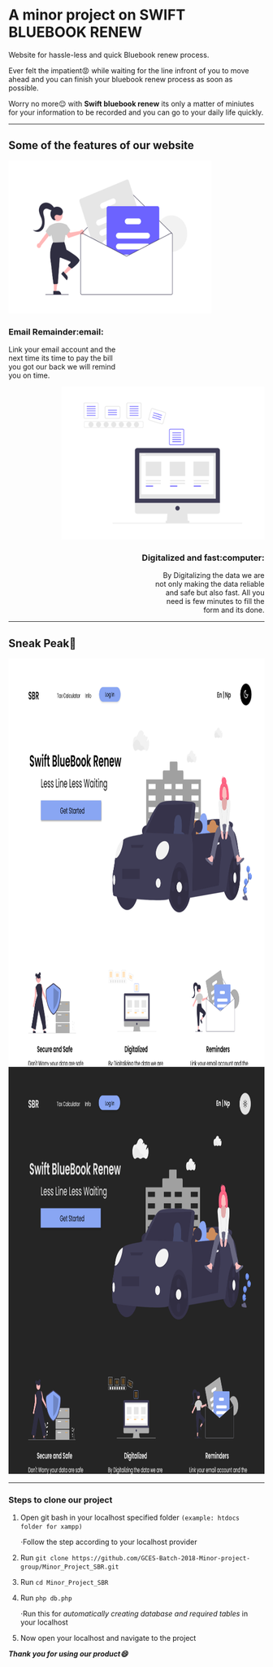 # A minor project on SWIFT BLUEBOOK RENEW

   Website for hassle-less and quick Bluebook renew process.
   
   Ever felt the impatient:rage: while waiting for the line infront of you to move
   ahead and you can finish your bluebook renew process as soon as possible.
   
   Worry no more:relieved: with **Swift bluebook renew** its only a matter of miniutes
   for your information to be recorded and you can go to your daily life quickly.

---
   
## Some of the features of our website
   <div align="left">
               <img src="https://github.com/GCES-Batch-2018-Minor-project-group/Minor_Project_SBR/blob/master/ASSETS/IMAGES/git-images/email_remainder.png" alt="email remainder" width="400" height="300">
            <h3 align="left">Email Remainder:email:</h3>
            <p align="left">
Link your email account and the <br/>
next time its time to pay the bill <br/>
you got our back we will remind <br/>
you on time. 
            </p> 
   </div>
   <div align="right">
               <img src="https://github.com/GCES-Batch-2018-Minor-project-group/Minor_Project_SBR/blob/master/ASSETS/IMAGES/git-images/digitalized_and_fast.png" alt="digitalized and fast" width="400" height="300">
            <h3 align="right">Digitalized and fast:computer:</h3>
            <p align="right">
               By Digitalizing the data we are <br/>
               not only making the data reliable <br/>
               and safe but also fast. All you <br/>
               need is few minutes to fill the <br/>
               form and its done. <br/>
            </p>
   </div>
   
---

## Sneak Peak:eyes:

<img src="https://github.com/GCES-Batch-2018-Minor-project-group/Minor_Project_SBR/blob/master/ASSETS/IMAGES/git-images/landing-light.png" alt="landing page light" width="1000" height="800">
<img src="https://github.com/GCES-Batch-2018-Minor-project-group/Minor_Project_SBR/blob/master/ASSETS/IMAGES/git-images/landing-dark.png" alt="landing page dark" width="1000" height="800">

---

### Steps to clone our project
1. Open git bash in your localhost specified folder `(example: htdocs folder for xampp)`

   ⋅Follow the step according to your localhost provider

3. Run `git clone https://github.com/GCES-Batch-2018-Minor-project-group/Minor_Project_SBR.git`
4. Run `cd Minor_Project_SBR`
5. Run `php db.php`

   ⋅Run this for _automatically creating database and required tables_ in your localhost

7. Now open your localhost and navigate to the project

**_Thank you for using our product:smile:_**
